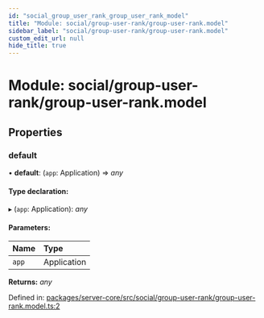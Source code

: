 ```yaml
---
id: "social_group_user_rank_group_user_rank_model"
title: "Module: social/group-user-rank/group-user-rank.model"
sidebar_label: "social/group-user-rank/group-user-rank.model"
custom_edit_url: null
hide_title: true
---
```


# Module: social/group-user-rank/group-user-rank.model

## Properties

### default

• **default**: (`app`: Application) => *any*

#### Type declaration:

▸ (`app`: Application): *any*

#### Parameters:

Name | Type |
:------ | :------ |
`app` | Application |

**Returns:** *any*

Defined in: [packages/server-core/src/social/group-user-rank/group-user-rank.model.ts:2](https://github.com/xr3ngine/xr3ngine/blob/77d12cea0/packages/server-core/src/social/group-user-rank/group-user-rank.model.ts#L2)
